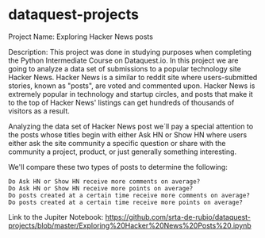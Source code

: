 # dataquest-projects

Project Name: Exploring Hacker News posts

Description: This project was done in studying purposes when completing the Python Intermediate Course on Dataquest.io.
In this project we are going to analyze a data set of submissions to a popular technology site Hacker News. Hacker News is a similar to reddit site where users-submitted stories, known as "posts", are voted and commented upon. Hacker News is extremely popular in technology and startup circles, and posts that make it to the top of Hacker News' listings can get hundreds of thousands of visitors as a result.

Analyzing the data set of Hacker News post we´ll pay a special attention to the posts whose titles begin with either Ask HN or Show HN where users either ask the site community a specific question or share with the community a project, product, or just generally something interesting.

We'll compare these two types of posts to determine the following:

    Do Ask HN or Show HN receive more comments on average?
    Do Ask HN or Show HN receive more points on average?
    Do posts created at a certain time receive more comments on average?
    Do posts created at a certain time receive more points on average?



Link to the Jupiter Notebook: https://github.com/srta-de-rubio/dataquest-projects/blob/master/Exploring%20Hacker%20News%20Posts%20.ipynb
